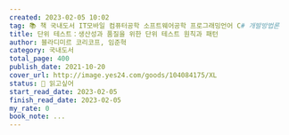 ```yaml
---
created: 2023-02-05 10:02
tag: 📚 책 국내도서 IT모바일 컴퓨터공학 소프트웨어공학 프로그래밍언어 C# 개발방법론
title: 단위 테스트：생산성과 품질을 위한 단위 테스트 원칙과 패턴
author: 블라디미르 코리코프, 임준혁
category: 국내도서
total_page: 400
publish_date: 2021-10-20
cover_url: http://image.yes24.com/goods/104084175/XL
status: 👀 읽고싶어
start_read_date: 2023-02-05
finish_read_date: 2023-02-05
my_rate: 0
book_note: ...
---
```



